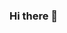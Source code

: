 ### Hi there 👋

<!--
**phidalis/phidalis** is a ✨ _special_ ✨ repository because its `README.md` (this file) appears on your GitHub profile.

Here are some ideas to get you started:

- 🔭 I’m currently working on marake mara pay
- 🌱 I’m currently learning how to trade in forex and to code
- 👯 I’m looking to collaborate on any deals that bring money 
- 🤔 I’m looking for help with signing up marake
- 💬 Ask me about anything 
- 📫 How to reach me: WhatsApp me via 0111214256
- 😄 Pronouns: 🤣
- ⚡ Fun fact: never fear to try your luck
-->
